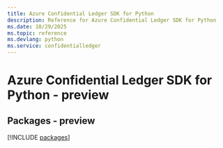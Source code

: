 ```yaml
---
title: Azure Confidential Ledger SDK for Python
description: Reference for Azure Confidential Ledger SDK for Python
ms.date: 10/29/2025
ms.topic: reference
ms.devlang: python
ms.service: confidentialledger
---
```

# Azure Confidential Ledger SDK for Python - preview
## Packages - preview
[!INCLUDE [packages](confidential-ledger-index.md)]